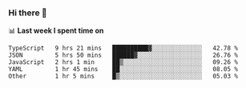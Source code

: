 ### Hi there 👋

<!--
**DBvc/DBvc** is a ✨ _special_ ✨ repository because its `README.md` (this file) appears on your GitHub profile.

Here are some ideas to get you started:

- 🔭 I’m currently working on ...
- 🌱 I’m currently learning ...
- 👯 I’m looking to collaborate on ...
- 🤔 I’m looking for help with ...
- 💬 Ask me about ...
- 📫 How to reach me: ...
- 😄 Pronouns: ...
- ⚡ Fun fact: ...
-->

📊 **Last week I spent time on**
<!--START_SECTION:waka-->

```text
TypeScript   9 hrs 21 mins   ██████████▓░░░░░░░░░░░░░░   42.78 %
JSON         5 hrs 50 mins   ██████▓░░░░░░░░░░░░░░░░░░   26.76 %
JavaScript   2 hrs 1 min     ██▒░░░░░░░░░░░░░░░░░░░░░░   09.26 %
YAML         1 hr 45 mins    ██░░░░░░░░░░░░░░░░░░░░░░░   08.05 %
Other        1 hr 5 mins     █▒░░░░░░░░░░░░░░░░░░░░░░░   05.03 %
```

<!--END_SECTION:waka-->
